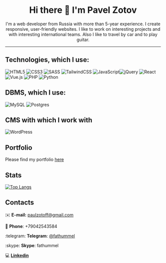 <h1 align="center">Hi there 👋 I'm Pavel Zotov</h1>

<p align="center">I'm a web developer from Russia with more than 5-year experience. I create responsive, user-friendly websites. I like to work on interesting projects and with interesting international teams. Also I like to travel by car and to play guitar.</p>

<hr />

## Technologies, which I use:
![HTML5](https://img.shields.io/badge/html5-%23E34F26.svg?style=for-the-badge&logo=html5&logoColor=white) ![CSS3](https://img.shields.io/badge/css3-%231572B6.svg?style=for-the-badge&logo=css3&logoColor=white) ![SASS](https://img.shields.io/badge/SASS-hotpink.svg?style=for-the-badge&logo=SASS&logoColor=white) ![TailwindCSS](https://img.shields.io/badge/tailwindcss-%2338B2AC.svg?style=for-the-badge&logo=tailwind-css&logoColor=white) ![JavaScript](https://img.shields.io/badge/javascript-%23323330.svg?style=for-the-badge&logo=javascript&logoColor=%23F7DF1E)![jQuery](https://img.shields.io/badge/jquery-%230769AD.svg?style=for-the-badge&logo=jquery&logoColor=white) ![React](https://img.shields.io/badge/react-%2320232a.svg?style=for-the-badge&logo=react&logoColor=%2361DAFB) ![Vue.js](https://img.shields.io/badge/vuejs-%2335495e.svg?style=for-the-badge&logo=vuedotjs&logoColor=%234FC08D) ![PHP](https://img.shields.io/badge/php-%23777BB4.svg?style=for-the-badge&logo=php&logoColor=white) ![Python](https://img.shields.io/badge/python-3670A0?style=for-the-badge&logo=python&logoColor=ffdd54)

## DBMS, which I use:
 ![MySQL](https://img.shields.io/badge/mysql-%2300f.svg?style=for-the-badge&logo=mysql&logoColor=white) ![Postgres](https://img.shields.io/badge/postgres-%23316192.svg?style=for-the-badge&logo=postgresql&logoColor=white)

## CMS with which I work with
![WordPress](https://img.shields.io/badge/WordPress-%23117AC9.svg?style=for-the-badge&logo=WordPress&logoColor=white)


## Portfolio
Please find my portfolio [here](https://github.com/Zotoff/portfolio)

## Stats
[![Top Langs](https://github-readme-stats.vercel.app/api/top-langs/?username=Zotoff&layout=compact)](https://github.com/Zotoff/github-readme-stats)

## Contacts

:envelope: **E-mail:** [paulzotoff@gmail.com](paulzotoff@gmail.com)

:iphone: **Phone**: +79042543584

:telegram: **Telegram**: [@fathummel](https://t.me/fathummel)

:skype: **Skype**: fathummel

:computer: **[Linkedin](https://www.linkedin.com/in/paulzotov/)**
